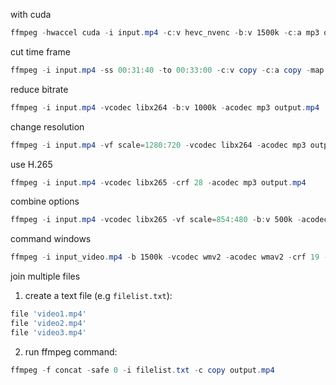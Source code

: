with cuda
```powershell
ffmpeg -hwaccel cuda -i input.mp4 -c:v hevc_nvenc -b:v 1500k -c:a mp3 output_1500k.mp4
```

cut time frame
```powershell
ffmpeg -i input.mp4 -ss 00:31:40 -to 00:33:00 -c:v copy -c:a copy -map 0:v -map 0:a -map 0:5 output.mp4
```

reduce bitrate
```powershell
ffmpeg -i input.mp4 -vcodec libx264 -b:v 1000k -acodec mp3 output.mp4
```

change resolution
```powershell
ffmpeg -i input.mp4 -vf scale=1280:720 -vcodec libx264 -acodec mp3 output.mp4
```

use H.265
```powershell
ffmpeg -i input.mp4 -vcodec libx265 -crf 28 -acodec mp3 output.mp4
```

combine options
```powershell
ffmpeg -i input.mp4 -vcodec libx265 -vf scale=854:480 -b:v 500k -acodec mp3 output.mp4
```

command windows
```powershell
ffmpeg -i input_video.mp4 -b 1500k -vcodec wmv2 -acodec wmav2 -crf 19 -filter:v fps=fps=30 output.wmv
```

join multiple files

1. create a text file (e.g `filelist.txt`):
```powershell
file 'video1.mp4'
file 'video2.mp4'
file 'video3.mp4'
```

2. run ffmpeg command:
```powershell
ffmpeg -f concat -safe 0 -i filelist.txt -c copy output.mp4
```
